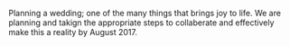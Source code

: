 Planning a wedding; one of the many things that brings joy to life. 
We are planning and takign the appropriate steps to collaberate and effectively 
make this a reality by August 2017.
